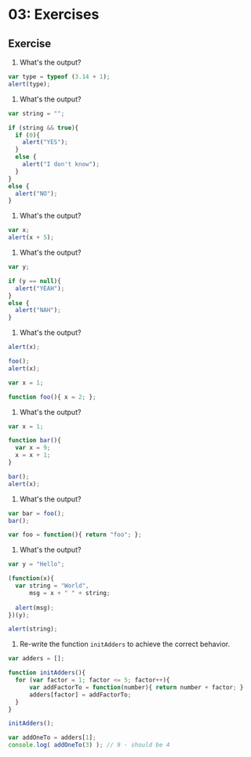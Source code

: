 # 03: Exercises

## Exercise

1. What's the output?

  ```js
  var type = typeof (3.14 + 1);
  alert(type);
  ```
  
1. What's the output?

  ```js
  var string = "";
  
  if (string && true){
    if (0){
      alert("YES");
    }
    else {
      alert("I don't know");
    }
  }
  else {
    alert("NO");
  }
  ```
  
1. What's the output?

  ```js
  var x;
  alert(x + 5);
  ```

1. What's the output?

  ```js
  var y;
  
  if (y == null){
    alert("YEAH");
  }
  else {
    alert("NAH");
  }
  ```

1. What's the output?

  ```js
  alert(x);
  
  foo();
  alert(x);
  
  var x = 1;
  
  function foo(){ x = 2; };
  ```

1. What's the output?

  ```js
  var x = 1;
  
  function bar(){
    var x = 9;
    x = x + 1;
  }
  
  bar();
  alert(x);
  ```
  
1. What's the output?

  ```js
  var bar = foo();
  bar();
  
  var foo = function(){ return "foo"; };
  ```

1. What's the output?

  ```js
  var y = "Hello";
  
  (function(x){ 
    var string = "World",
        msg = x + " " + string;
        
    alert(msg); 
  })(y);
  
  alert(string);
  ```
  
1. Re-write the function `initAdders` to achieve the correct behavior.

  ```js
  var adders = [];
  
  function initAdders(){
    for (var factor = 1; factor <= 5; factor++){
    	var addFactorTo = function(number){ return number + factor; }
  		adders[factor] = addFactorTo;
  	}
  }
  
  initAdders();
  
  var addOneTo = adders[1];
  console.log( addOneTo(3) ); // 9 - should be 4
  ```

